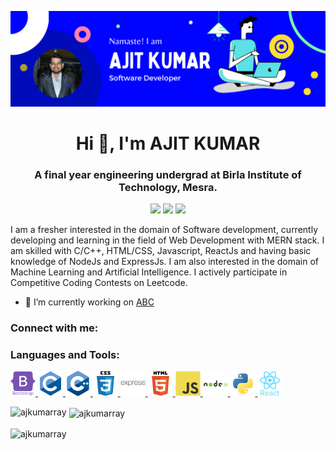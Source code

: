![Header](./assets/header.png)

<h1 align="center">Hi 👋, I'm AJIT KUMAR</h1>
<h3 align="center">A final year engineering undergrad at Birla Institute of Technology, Mesra.</h3>

<p align="center">
<a href="https://www.linkedin.com/in/ajkumarray/"><img src="https://img.shields.io/badge/-Ajit-blue?style=flat-square&logo=Linkedin&logoColor=white&link=https://www.linkedin.com/in/ajkumarray/"></a>
<a href="https://github.com/ajkumarray"><img src="https://img.shields.io/github/followers/ajkumarray?label=follow&style=social"></a>
<img src="https://gpvc.arturio.dev/ajkumarray">
</p>

I am a fresher interested in the domain of Software development, currently developing and learning in the field of Web Development with MERN stack. I am skilled with C/C++, HTML/CSS, Javascript, ReactJs and having basic knowledge of NodeJs and ExpressJs. I am also interested in the domain of Machine Learning and Artificial Intelligence. I actively participate in Competitive Coding Contests on Leetcode.

- 🔭 I’m currently working on [ABC](github.com)

<h3 align="left">Connect with me:</h3>
<p align="left">
</p>

<h3 align="left">Languages and Tools:</h3>
<p align="left"> <a href="https://getbootstrap.com" target="_blank" rel="noreferrer"> <img src="https://raw.githubusercontent.com/devicons/devicon/master/icons/bootstrap/bootstrap-plain-wordmark.svg" alt="bootstrap" width="40" height="40"/> </a> <a href="https://www.cprogramming.com/" target="_blank" rel="noreferrer"> <img src="https://raw.githubusercontent.com/devicons/devicon/master/icons/c/c-original.svg" alt="c" width="40" height="40"/> </a> <a href="https://www.w3schools.com/cpp/" target="_blank" rel="noreferrer"> <img src="https://raw.githubusercontent.com/devicons/devicon/master/icons/cplusplus/cplusplus-original.svg" alt="cplusplus" width="40" height="40"/> </a> <a href="https://www.w3schools.com/css/" target="_blank" rel="noreferrer"> <img src="https://raw.githubusercontent.com/devicons/devicon/master/icons/css3/css3-original-wordmark.svg" alt="css3" width="40" height="40"/> </a> <a href="https://expressjs.com" target="_blank" rel="noreferrer"> <img src="https://raw.githubusercontent.com/devicons/devicon/master/icons/express/express-original-wordmark.svg" alt="express" width="40" height="40"/> </a> <a href="https://www.w3.org/html/" target="_blank" rel="noreferrer"> <img src="https://raw.githubusercontent.com/devicons/devicon/master/icons/html5/html5-original-wordmark.svg" alt="html5" width="40" height="40"/> </a> <a href="https://developer.mozilla.org/en-US/docs/Web/JavaScript" target="_blank" rel="noreferrer"> <img src="https://raw.githubusercontent.com/devicons/devicon/master/icons/javascript/javascript-original.svg" alt="javascript" width="40" height="40"/> </a> <a href="https://nodejs.org" target="_blank" rel="noreferrer"> <img src="https://raw.githubusercontent.com/devicons/devicon/master/icons/nodejs/nodejs-original-wordmark.svg" alt="nodejs" width="40" height="40"/> </a> <a href="https://www.python.org" target="_blank" rel="noreferrer"> <img src="https://raw.githubusercontent.com/devicons/devicon/master/icons/python/python-original.svg" alt="python" width="40" height="40"/> </a> <a href="https://reactjs.org/" target="_blank" rel="noreferrer"> <img src="https://raw.githubusercontent.com/devicons/devicon/master/icons/react/react-original-wordmark.svg" alt="react" width="40" height="40"/> </a> </p>

<p><img align="left" src="https://github-readme-stats.vercel.app/api/top-langs?username=ajkumarray&show_icons=true&locale=en&layout=compact" alt="ajkumarray" /></p>

<p>&nbsp;<img align="center" src="https://github-readme-stats.vercel.app/api?username=ajkumarray&show_icons=true&locale=en" alt="ajkumarray" /></p>

<p><img align="center" src="https://github-readme-streak-stats.herokuapp.com/?user=ajkumarray&" alt="ajkumarray" /></p>
